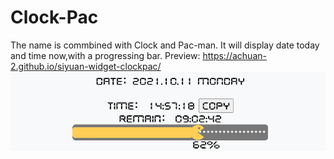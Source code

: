 # Clock-Pac

The name is commbined with Clock and Pac-man.
It will display date today and time now,with a progressing bar.
Preview: https://achuan-2.github.io/siyuan-widget-clockpac/
![](assets/Read_2021-10-11-14-58-01.png)